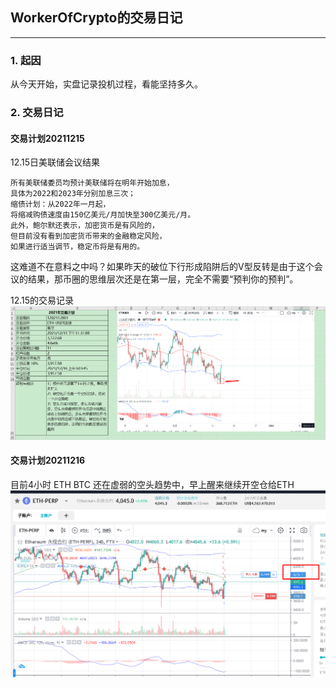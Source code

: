 ## WorkerOfCrypto的交易日记
---

### 1. 起因
从今天开始，实盘记录投机过程，看能坚持多久。

### 2. 交易日记

#### **交易计划20211215**

12.15日美联储会议结果
```
所有美联储委员均预计美联储将在明年开始加息，
具体为2022和2023年分别加息三次；
缩债计划：从2022年一月起，
将缩减购债速度由150亿美元/月加快至300亿美元/月。
此外，鲍尔默还表示，加密货币是有风险的，
但目前没有看到加密货币带来的金融稳定风险，
如果进行适当调节，稳定币将是有用的。
```
这难道不在意料之中吗？如果昨天的破位下行形成陷阱后的V型反转是由于这个会议的结果，那币圈的思维层次还是在第一层，完全不需要“预判你的预判”。

12.15的交易记录
![](./20211216-2.png)

#### **交易计划20211216**
目前4小时 ETH BTC 还在虚弱的空头趋势中，早上醒来继续开空仓给ETH
![](./20211216-3.png)




